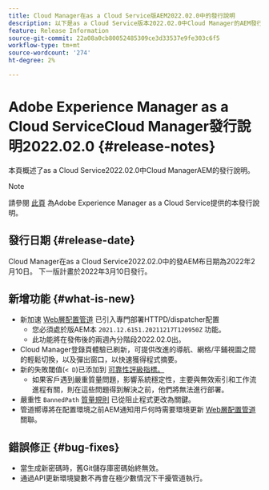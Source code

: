 ```yaml
---
title: Cloud Manager在as a Cloud Service版AEM2022.02.0中的發行說明
description: 以下是as a Cloud Service版本2022.02.0中Cloud Manager的AEM發行說明。
feature: Release Information
source-git-commit: 22a08a0cb80052485309ce3d33537e9fe303c6f5
workflow-type: tm+mt
source-wordcount: '274'
ht-degree: 2%

---
```



# Adobe Experience Manager as a Cloud ServiceCloud Manager發行說明2022.02.0 {#release-notes}

本頁概述了as a Cloud Service2022.02.0中Cloud ManagerAEM的發行說明。

>[!NOTE]
>
>請參閱 [此頁](/help/release-notes/release-notes-cloud/release-notes-current.md) 為Adobe Experience Manager as a Cloud Service提供的本發行說明。

## 發行日期 {#release-date}

Cloud Manager在as a Cloud Service2022.02.0中的發AEM布日期為2022年2月10日。 下一版計畫於2022年3月10日發行。

## 新增功能 {#what-is-new}

* 新加速 [Web層配置管道](/help/implementing/cloud-manager/configuring-pipelines/introduction-ci-cd-pipelines.md#web-tier-config-pipelines) 已引入專門部署HTTPD/dispatcher配置
   * 您必須處於版AEM本 `2021.12.6151.20211217T120950Z` 功能。
   * 此功能將在發佈後的兩週內分階段2022.02.0出。
* Cloud Manager登錄頁體驗已刷新，可提供改進的導航、網格/平鋪視圖之間的輕鬆切換，以及彈出窗口，以快速獲得程式摘要。
* 新的失敗閾值(`< D`)已添加到 [可靠性評級指標。](/help/implementing/cloud-manager/code-quality-testing.md#understanding-code-quality-rules)
   * 如果客戶遇到嚴重質量問題，影響系統穩定性，主要與無效索引和工作流進程有關，則在這些問題得到解決之前，他們將無法進行部署。
* 嚴重性 `BannedPath` [質量規則](/help/implementing/cloud-manager/code-quality-testing.md#understanding-code-quality-rules) 已從阻止程式更改為關鍵。
* 管道嚮導將在配置環境之前AEM通知用戶何時需要環境更新 [Web層配置管道](/help/implementing/cloud-manager/configuring-pipelines/introduction-ci-cd-pipelines.md#web-tier-config-pipelines) 關聯。

## 錯誤修正 {#bug-fixes}

* 當生成新密碼時，舊Git儲存庫密碼始終無效。
* 通過API更新環境變數不再會在極少數情況下干擾管道執行。
